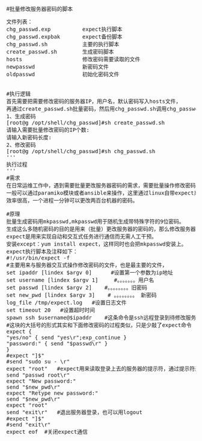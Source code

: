 #批量修改服务器密码的脚本
<pre>
文件列表：
chg_passwd.exp			expect执行脚本
chg_passwd.expbak		expect备份脚本
chg_passwd.sh			主要的执行脚本
create_passwd.sh		生成密码脚本
hosts					修改密码需要读取的文件
newpasswd				新密码文件
oldpasswd				初始化密码文件


#执行逻辑
首先需要把需要修改密码的服务器IP，用户名，默认密码写入hosts文件，
再通过create_passwd.sh批量密码，然后用chg_passwd.sh调用chg_passwd.exp执行修改密码的操作。
1、生成密码
[root@g /opt/shell/chg_passwd]#sh create_passwd.sh 
请输入需要批量修改密码的IP个数:
请输入新密码长度:
2、修改密码
[root@g /opt/shell/chg_passwd]#sh chg_passwd.sh
'''
执行过程
'''
#需求
在日常运维工作中，遇到需要批量更改服务器密码的需求，需要批量操作修改密码，
一般可以通过paramiko模块或者ansible来操作，这里通过linux自带expect来实现，
效率很高，一个进程一分钟可以更改两百台机器的密码。

#原理
批量生成密码用mkpasswd,mkpasswd用于随机生成带特殊字符的9位密码。
生成这么多随机密码的目的是用来（批量）更改服务器的密码的，那么修改服务器密码必然涉及到交互问题，
expect是用来实现自动和交互式任务进行通信而无需人工干预。
安装except：yum install expect，这样同时也会把mkpasswd安装上。
expect执行脚本及注释如下：
#!/usr/bin/expect -f
#主要用来与服务器交互式操作修改密码的文件，也是最主要的文件，
set ipaddr [lindex $argv 0]      #设置第一个参数为ip地址
set username [lindex $argv 1]     #。。。。。。。用户名
set passwd [lindex $argv 2]    #。。。。。。。。旧密码
set new_pwd [lindex $argv 3]    # 。。。。。。。。 新密码
log_file /tmp/expect.log   #设置日志文件
set timeout 20   #设置超时时间
spawn ssh $username@$ipaddr    #这条命令是ssh远程登录到待修改服务器的机器上
#这块的大括号的形式其实和下面修改密码的过程类似，只是少敲了expect命令
expect {
"yes/no" { send "yes\r";exp_continue }
"password:" { send "$passwd\r" }
}
#expect "]$"
#send "sudo su - \r"
expect "root"   #expect用来读取登录上去的服务器的提示符，通过提示符来判断待输入的信息。
send "passwd root\r"
expect "New password:"
send "$new_pwd\r"
expect "Retype new password:"
send "$new_pwd\r"
expect "root"
send "exit\r"   #退出服务器登录，也可以用logout
#expect "]$"
#send "exit\r"
expect eof  #关闭expect通信
<pre>
